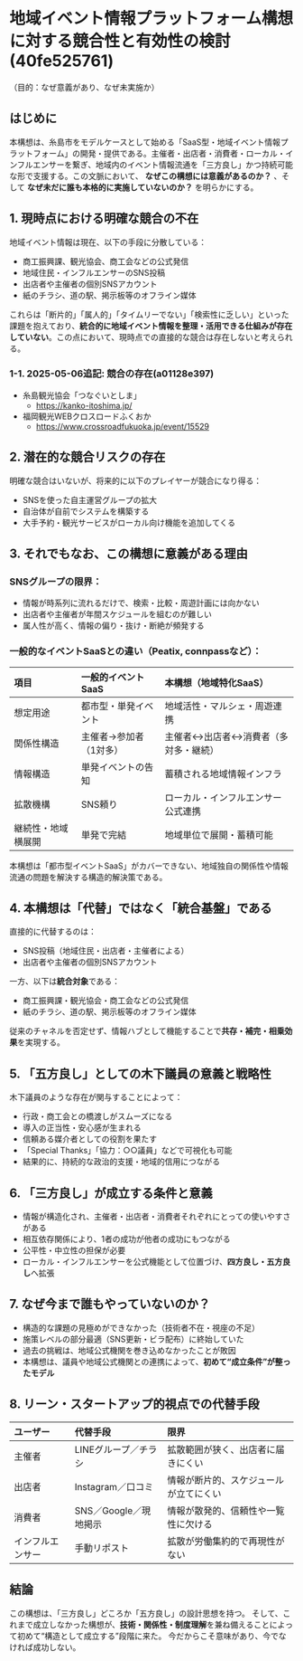 # 地域イベント情報プラットフォーム構想に対する競合性と有効性の検討(40fe525761)
（目的：なぜ意義があり、なぜ未実施か）

## はじめに
本構想は、糸島市をモデルケースとして始める「SaaS型・地域イベント情報プラットフォーム」の開発・提供である。主催者・出店者・消費者・ローカル・インフルエンサーを繋ぎ、地域内のイベント情報流通を「三方良し」かつ持続可能な形で支援する。この文脈において、 **なぜこの構想には意義があるのか？** 、そして **なぜ未だに誰も本格的に実施していないのか？** を明らかにする。

## 1. 現時点における明確な競合の不在
地域イベント情報は現在、以下の手段に分散している：

- 商工振興課、観光協会、商工会などの公式発信
- 地域住民・インフルエンサーのSNS投稿
- 出店者や主催者の個別SNSアカウント
- 紙のチラシ、道の駅、掲示板等のオフライン媒体

これらは「断片的」「属人的」「タイムリーでない」「検索性に乏しい」といった課題を抱えており、**統合的に地域イベント情報を整理・活用できる仕組みが存在していない**。この点において、現時点での直接的な競合は存在しないと考えられる。

### 1-1. 2025-05-06追記: 競合の存在(a01128e397)
- 糸島観光協会「つなぐいとしま」
  - https://kanko-itoshima.jp/
- 福岡観光WEBクロスロードふくおか
  - https://www.crossroadfukuoka.jp/event/15529

## 2. 潜在的な競合リスクの存在
明確な競合はいないが、将来的に以下のプレイヤーが競合になり得る：

- SNSを使った自主運営グループの拡大
- 自治体が自前でシステムを構築する
- 大手予約・観光サービスがローカル向け機能を追加してくる

## 3. それでもなお、この構想に意義がある理由

### SNSグループの限界：
- 情報が時系列に流れるだけで、検索・比較・周遊計画には向かない
- 出店者や主催者が年間スケジュールを組むのが難しい
- 属人性が高く、情報の偏り・抜け・断絶が頻発する

### 一般的なイベントSaaSとの違い（Peatix, connpassなど）：
| 項目 | 一般的イベントSaaS | 本構想（地域特化SaaS） |
|:--|:--|:--|
| 想定用途 | 都市型・単発イベント | 地域活性・マルシェ・周遊連携 |
| 関係性構造 | 主催者→参加者（1対多） | 主催者↔出店者↔消費者（多対多・継続） |
| 情報構造 | 単発イベントの告知 | 蓄積される地域情報インフラ |
| 拡散機構 | SNS頼り | ローカル・インフルエンサー公式連携 |
| 継続性・地域横展開 | 単発で完結 | 地域単位で展開・蓄積可能 |

本構想は「都市型イベントSaaS」がカバーできない、地域独自の関係性や情報流通の問題を解決する構造的解決策である。

## 4. 本構想は「代替」ではなく「統合基盤」である
直接的に代替するのは：
- SNS投稿（地域住民・出店者・主催者による）
- 出店者や主催者の個別SNSアカウント

一方、以下は**統合対象**である：
- 商工振興課・観光協会・商工会などの公式発信
- 紙のチラシ、道の駅、掲示板等のオフライン媒体

従来のチャネルを否定せず、情報ハブとして機能することで**共存・補完・相乗効果**を実現する。

## 5. 「五方良し」としての木下議員の意義と戦略性
木下議員のような存在が関与することによって：
- 行政・商工会との橋渡しがスムーズになる
- 導入の正当性・安心感が生まれる
- 信頼ある媒介者としての役割を果たす
- 「Special Thanks」「協力：○○議員」などで可視化も可能
- 結果的に、持続的な政治的支援・地域的信用につながる

## 6. 「三方良し」が成立する条件と意義
- 情報が構造化され、主催者・出店者・消費者それぞれにとっての使いやすさがある
- 相互依存関係により、1者の成功が他者の成功にもつながる
- 公平性・中立性の担保が必要
- ローカル・インフルエンサーを公式機能として位置づけ、**四方良し・五方良し**へ拡張

## 7. なぜ今まで誰もやっていないのか？
- 構造的な課題の見極めができなかった（技術者不在・視座の不足）
- 施策レベルの部分最適（SNS更新・ビラ配布）に終始していた
- 過去の挑戦は、地域公式機関を巻き込めなかったことが敗因
- 本構想は、議員や地域公式機関との連携によって、**初めて“成立条件”が整ったモデル**

## 8. リーン・スタートアップ的視点での代替手段
| ユーザー | 代替手段 | 限界 |
|:--|:--|:--|
| 主催者 | LINEグループ／チラシ | 拡散範囲が狭く、出店者に届きにくい |
| 出店者 | Instagram／口コミ | 情報が断片的、スケジュールが立てにくい |
| 消費者 | SNS／Google／現地掲示 | 情報が散発的、信頼性や一覧性に欠ける |
| インフルエンサー | 手動リポスト | 拡散が労働集約的で再現性がない |

## 結論
この構想は、「三方良し」どころか「五方良し」の設計思想を持つ。
そして、これまで成立しなかった構想が、**技術・関係性・制度理解**を兼ね備えることによって初めて“構造として成立する”段階に来た。
今だからこそ意味があり、今でなければ成功しない。

